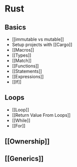 # Rust

## Basics
- [[immutable vs mutable]]
- Setup projects with [[Cargo]]
- [[Macros]]
- [[Types]]
- [[Match]]
- [[Functions]]
-  [[Statements]]
-  [[Expressions]]
- [[If]]

## Loops
- [[Loop]]
- [[Return Value From Loops]]
- [[While]]
- [[For]]

## [[Ownership]]

## [[Generics]]